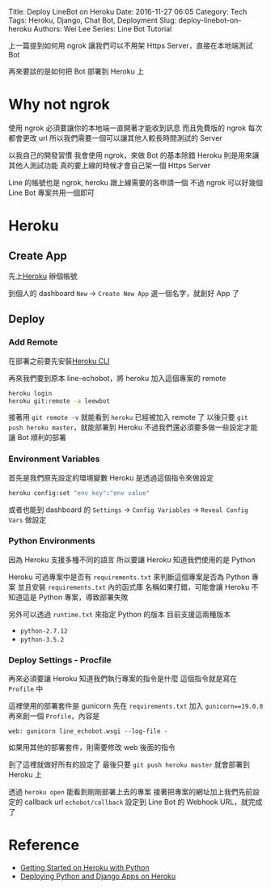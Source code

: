 Title: Deploy LineBot on Heroku
Date: 2016-11-27 06:05
Category: Tech
Tags: Heroku, Django, Chat Bot, Deployment
Slug: deploy-linebot-on-heroku
Authors: Wei Lee
Series: Line Bot Tutorial

上一篇提到如何用 ngrok
讓我們可以不用架 Https Server，直接在本地端測試 Bot

再來要談的是如何把 Bot 部署到 Heroku 上

<!--more-->

# Why not ngrok
使用 ngrok 必須要讓你的本地端一直開著才能收到訊息
而且免費版的 ngrok 每次都會更改 url
所以我們需要一個可以讓其他人較長時間測試的 Server

以我自己的開發習慣
我會使用 ngrok，來做 Bot 的基本除錯
Heroku 則是用來讓其他人測試功能
真的要上線的時候才會自己架一個 Https Server

Line 的帳號也是 ngrok, heroku 跟上線需要的各申請一個
不過 ngrok 可以好幾個 Line Bot 專案共用一個即可

# Heroku

## Create App
先上[Heroku](https://www.heroku.com) 辦個帳號

到個人的 dashboard
`New` → `Create New App`
選一個名字，就創好 App 了

## Deploy

### Add Remote
在部署之前要先安裝[Heroku CLI](https://devcenter.heroku.com/articles/heroku-command-line)

再來我們要到原本 line-echobot，將 heroku 加入這個專案的 remote

```sh
heroku login
heroku git:remote -a leewbot
```

接著用 `git remote -v` 就能看到 `heroku` 已經被加入 remote 了
以後只要 `git push heroku master`，就能部署到 Heroku
不過我們還必須要多做一些設定才能讓 Bot 順利的部署

### Environment Variables
首先是我們原先設定的環境變數
Heroku 是透過這個指令來做設定

```sh
heroku config:set "env key":"env value"
```

或者也能到 dashboard 的 `Settings` → `Config Variables` → `Reveal Config Vars` 做設定

### Python Environments
因為 Heroku 支援多種不同的語言
所以要讓 Heroku 知道我們使用的是 Python

Heroku 可過專案中是否有 `requirements.txt` 來判斷這個專案是否為 Python 專案
並且安裝 `requirements.txt` 內的函式庫
名稱如果打錯，可能會讓 Heroku 不知道這是 Python 專案，導致部署失敗

另外可以透過 `runtime.txt` 來指定 Python 的版本
目前支援這兩種版本
* `python-2.7.12`
* `python-3.5.2`

### Deploy Settings - Procfile
再來必須要讓 Heroku 知道我們執行專案的指令是什麼
這個指令就是寫在 `Profile` 中

這裡使用的部署套件是 gunicorn
先在 `requirements.txt` 加入 `gunicorn==19.0.0`
再來創一個 `Profile`，內容是

```text
web: gunicorn line_echobot.wsgi --log-file -
```

如果用其他的部署套件，則需要修改 web 後面的指令

到了這裡就做好所有的設定了
最後只要 `git push heroku master` 就會部署到 Heroku 上

透過 `heroku open` 能看到剛剛部署上去的專案
接著把專案的網址加上我們先前設定的 callback url `echobot/callback`
設定到 Line Bot 的 Webhook URL，就完成了

# Reference
* [Getting Started on Heroku with Python](https://devcenter.heroku.com/articles/getting-started-with-python#introduction)
* [Deploying Python and Django Apps on Heroku](https://devcenter.heroku.com/articles/deploying-python)
